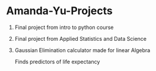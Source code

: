 # Amanda-Yu-Projects

1. Final project from intro to python course

2. Final project from Applied Statistics and Data Science

3. Gaussian Elimination calculator made for linear Algebra

    Finds predictors of life expectancy 
